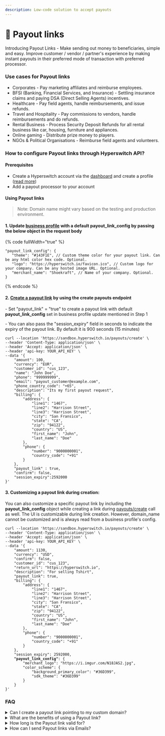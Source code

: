 ```yaml
---
description: Low-code solution to accept payouts
---
```


# 🔗 Payout links

Introducing Payout Links - Make sending out money to beneficiaries, simple and easy. Improve customer / vendor / partner's experience by making instant payouts in their preferred mode of transaction with preferred processor.

### Use cases for Payout links

- Corporates - Pay marketing affiliates and reimburse employees.
- BFSI (Banking, Financial Services, and Insurance) - Settling insurance claims and paying DSA (Direct Selling Agents) incentives.
- Healthcare - Pay field agents, handle reimbursements, and issue refunds.
- Travel and Hospitality - Pay commissions to vendors, handle reimbursements and do refunds.
- Rental Business - Process Security Deposit Refunds for all rental business like car, housing, furniture and appliances.
- Online gaming - Distribute prize money to players.
- NGOs & Political Organisations - Reimburse field agents and volunteers.

### How to configure Payout links through Hyperswitch API?

#### Prerequisites

- Create a Hyperswitch account via the [dashboard](https://app.hyperswitch.io/register) and create a profile ([read more](../account-management/multiple-accounts-and-profiles.md))
- Add a payout processor to your account

#### Using Payout links

> Note: Domain name might vary based on the testing and production environment.

#### 1. Update [business profile](https://api-reference.hyperswitch.io/api-reference/business-profile/business-profile--update) with a default payout_link_config by passing the below object in the request body

{% code fullWidth="true" %}

```jsonc
"payout_link_config": {
   "theme": "#143F1E", // Custom theme color for your payout link. Can be any html color hex code. Optional.
   "logo": "https://hyperswitch.io/favicon.ico", // Custom logo for your company. Can be any hosted image URL. Optional.
   "merchant_name": "Shoekraft", // Name of your company. Optional.
}
```

{% endcode %}

#### 2. [Create a payout link](https://api-reference.hyperswitch.io/api-reference/payouts/payouts--create) by using the create payouts endpoint

\- Set "payout_link" = "true" to create a payout link with default **payout_link_config** set in business profile update mentioned in Step 1

\- You can also pass the "session_expiry" field in seconds to indicate the expiry of the payout link. By default it is 900 seconds (15 minutes)

```shell
curl --location 'https://sandbox.hyperswitch.io/payouts/create' \
--header 'Content-Type: application/json' \
--header 'Accept: application/json' \
--header 'api-key: YOUR_API_KEY' \
--data '{
    "amount": 100,
    "currency": "EUR",
    "customer_id": "cus_123",
    "name": "John Doe",
    "phone": "999999999",
    "email": "payout_customer@example.com",
    "phone_country_code": "+65",
    "description": "Its my first payout request",
    "billing": {
        "address": {
            "line1": "1467",
            "line2": "Harrison Street",
            "line3": "Harrison Street",
            "city": "San Fransico",
            "state": "CA",
            "zip": "94122",
            "country": "US",
            "first_name": "John",
            "last_name": "Doe"
        },
        "phone": {
            "number": "9000000001",
            "country_code": "+91"
        }
    },
    "payout_link" : true,
    "confirm": false,
    "session_expiry":2592000
}'
```

#### 3. Customizing a payout link during creation:

You can also customize a specific payout link by including the **payout_link_config** object while creating a link during [payouts/create](https://api-reference.hyperswitch.io/api-reference/payouts/payouts--create) call as well. The UI is customizable during link creation. However, domain_name cannot be customized and is always read from a business profile's config.

<pre class="language-markup"><code class="lang-markup">curl --location 'https://sandbox.hyperswitch.io/payouts/create' \
--header 'Content-Type: application/json' \
--header 'Accept: application/json' \
--header 'api-key: YOUR_API_KEY' \
--data '{
    "amount": 1130,
    "currency": "USD",
    "confirm": false,
    "customer_id": "cus_123",
    "return_url": "https://hyperswitch.io",
    "description": "For selling Tshirt",
    "payout_link": true,
    "billing": {
        "address": {
            "line1": "1467",
            "line2": "Harrison Street",
            "line3": "Harrison Street",
            "city": "San Fransico",
            "state": "CA",
            "zip": "94122",
            "country": "US",
            "first_name": "John",
            "last_name": "Doe"
        },
        "phone": {
            "number": "9000000001",
            "country_code": "+91"
        }
    },
    "session_expiry": 2592000,
<strong>    "payout_link_config"</strong>: {
        "merchant_logo": "https://i.imgur.com/N18JAS2.jpg",
        "color_scheme": {
            "background_primary_color": "#36D399",
            "sdk_theme": "#36D399"
        }
    }
}'
</code></pre>

### FAQ

<details>

<summary>Can I create a payout link pointing to my custom domain?</summary>

Yes. Your custom domain can be included in the default payout_link_config object as part of the business profile update.

This involves adding CNAME records and TLS certificates which ends up being a slightly complex process. Please reach out to our [Support](https://join.slack.com/t/hyperswitch-io/shared_invite/zt-2awm23agh-p_G5xNpziv6yAiedTkkqLg) to test this feature out with your custom domain.

</details>

<details>
<summary>What are the benefits of using a Payout link?</summary>
Payout links simplify the process of sending money, eliminating the operational complexities of bank transfers or payouts. With just a few clicks, you can create a payout link. Once generated, we notify the recipient, who can redeem the money at their convenience.
</details>

<details>

<summary>How long is the Payout link valid for?</summary>

The payout link is valid for 15 minutes by default. However you can increase the validity to upto 3 months (7890000) by passing the time in seconds in `session_expiry` in the create payout link call.

</details>

<details>

<summary>How can I send Payout links via Emails?</summary>

Hyperswitch supports generation of the payout link. We are not integrated with any email servers. You'll need to have a mail server integration at your end and ingest the payout links to the emails being sent.

</details>
